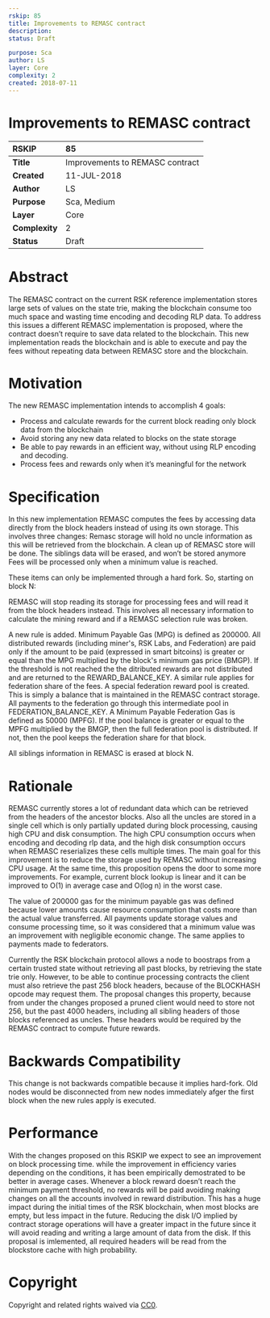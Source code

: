 ```yaml
---
rskip: 85
title: Improvements to REMASC contract
description: 
status: Draft

purpose: Sca
author: LS
layer: Core
complexity: 2
created: 2018-07-11
---
```

#  **Improvements to REMASC contract**  

| RSKIP          | 85                              |
| :------------- | :-----------------------------  |
| **Title**      | Improvements to REMASC contract |
| **Created**    | 11-JUL-2018                     |
| **Author**     | LS                              |
| **Purpose**    | Sca, Medium                     |
| **Layer**      | Core                            |
| **Complexity** | 2                               |
| **Status**     | Draft                           |

# Abstract

The REMASC contract on the current RSK reference implementation stores large sets of values on the state trie, making the blockchain consume too much space and wasting time encoding and decoding RLP data. To address this issues a different REMASC implementation is proposed, where the contract doesn’t require to save data related to the blockchain. This new implementation reads the blockchain and is able to execute and pay the fees without repeating data between REMASC store and the blockchain. 

# Motivation

The new REMASC implementation intends to accomplish 4 goals:
* Process and calculate rewards for the current block reading only block data from the blockchain
* Avoid storing any new data related to blocks on the state storage
* Be able to pay rewards in an efficient way, without using RLP encoding and decoding.
* Process fees and rewards only when it’s meaningful for the network

# Specification

In this new implementation REMASC computes the fees by accessing data directly from the block headers instead of using its own storage. This involves three changes:
Remasc storage will hold no uncle information as this will be retrieved from the blockchain.
A clean up of REMASC store will be done. The siblings data will be erased, and won’t be stored anymore
Fees will be processed only when a minimum value is reached.

These items can only be implemented through a hard fork.
So, starting on block N:

REMASC will stop reading its storage for processing fees and will read it from the block headers instead. This involves all necessary information to calculate the mining reward and if a REMASC selection rule was broken. 

A new rule is added. Minimum Payable Gas (MPG) is defined as 200000. All distributed rewards (including miner's, RSK Labs, and Federation) are paid only if the amount to be paid (expressed in smart bitcoins) is greater or equal than the MPG multiplied by the block's minimum gas price (BMGP). If the threshold is not reached the the ditributed rewards are not distributed and are returned to the REWARD_BALANCE_KEY. A similar rule applies for federation share of the fees. A special federation reward pool is created. This is simply a balance that is maintained in the REMASC contract storage. All payments to the federation go through this intermediate pool in FEDERATION_BALANCE_KEY. A Minimum Payable Federation Gas is defined as 50000 (MPFG). If the pool balance is greater or equal to the MPFG multiplied by the BMGP, then the full federation pool is distributed. If not, then the pool keeps the federation share for that block. 

All siblings information in REMASC is erased at block N.

# Rationale

REMASC currently stores a lot of redundant data which can be retrieved from the headers of the ancestor blocks. Also all the uncles are stored in a single cell which is only partially updated during block processing, causing high CPU and disk consumption. The high CPU consumption occurs when encoding and decoding rlp data, and the high disk consumption occurs when REMASC reserializes these cells multiple times.
The main goal for this improvement is to reduce the storage used by REMASC without increasing CPU usage. At the same time, this proposition opens the door to some more improvements. For example, current block lookup is linear and it can be improved to O(1) in average case and O(log n) in the worst case.

The value of 200000 gas for the minimum payable gas was defined because lower amounts cause resource consumption that costs more than the actual value transferred. All payments update storage values and consume processing time, so it was considered that a minimum value was an improvement with negligible economic change. The same applies to payments made to federators.

Currently the RSK blockchain protocol allows a node to boostraps from a certain trusted state without retrieving all past blocks, by retrieving the state trie only. However, to be able to continue processing contracts the client must also retrieve the past 256 block headers, because of the BLOCKHASH opcode may request them. The proposal changes this property, because from under the changes proposed a  pruned client would need to store not 256, but the past 4000 headers, including all sibling headers of those blocks referenced as uncles. These headers would be required by the REMASC contract to compute future rewards.

# Backwards Compatibility

This change is not backwards compatible because it implies hard-fork. Old nodes would be disconnected from new nodes immediately afger the first block when the new rules apply is executed.

# Performance

With the changes proposed on this RSKIP we expect to see an improvement on block processing time. while the improvement in efficiency varies depending on the conditions, it has been empirically demostrated to be better in average cases. 
Whenever a block reward doesn’t reach the minimum payment threshold, no rewards will be paid avoiding making changes on all the accounts involved in reward distribution. This has a huge impact during the initial times of the RSK blockchain, when most blocks are empty, but less impact in the future.  Reducing the disk I/O implied by contract storage operations will have a greater impact in the future since it will avoid reading and writing a large amount of data from the disk. If this proposal is imlemented, all required headers will be read from the blockstore cache with high probability.

# **Copyright**

Copyright and related rights waived via [CC0](https://creativecommons.org/publicdomain/zero/1.0/).
